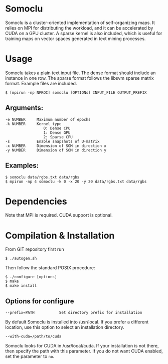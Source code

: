 Somoclu
==
Somoclu is a cluster-oriented implementation of self-organizing maps. It relies on MPI for distributing the workload, and it can be accelerated by CUDA on a GPU cluster. A sparse kernel is also included, which is useful for training maps on vector spaces generated in text mining processes.

Usage
==
Somoclu takes a plain text input file. The dense format should include an instance in one row. The sparse format follows the libsvm sparse matrix format. Example files are included.
```
$ [mpirun -np NPROC] somoclu [OPTIONs] INPUT_FILE OUTPUT_PREFIX
```
Arguments:
--
```
-e NUMBER     Maximum number of epochs
-k NUMBER     Kernel type
                 0: Dense CPU
                 1: Dense GPU
                 2: Sparse CPU
-s            Enable snapshots of U-matrix
-x NUMBER     Dimension of SOM in direction x
-y NUMBER     Dimension of SOM in direction y
```
Examples:
--
```
$ somoclu data/rgbs.txt data/rgbs
$ mpirun -np 4 somoclu -k 0 -x 20 -y 20 data/rgbs.txt data/rgbs
```

Dependencies
==
Note that MPI is required. CUDA support is optional.

Compilation & Installation
==
From GIT repository first run
```
$ ./autogen.sh
```

Then follow the standard POSIX procedure:
```
$ ./configure [options]
$ make
$ make install
```

Options for configure
--
```
--prefix=PATH           Set directory prefix for installation
```

By default Somoclu is installed into /usr/local. If you prefer a
different location, use this option to select an installation
directory.
```
--with-cuda=/path/to/cuda
```
Somoclu looks for CUDA in /usr/local/cuda. If your installation is not there, then specify the path with this parameter. If you do not want CUDA enabled, set the parameter to ```no```.
